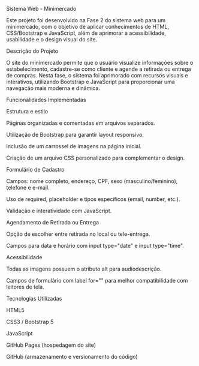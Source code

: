 Sistema Web - Minimercado

Este projeto foi desenvolvido na Fase 2 do sistema web para um minimercado, com o objetivo de aplicar conhecimentos de HTML, CSS/Bootstrap e JavaScript, além de aprimorar a acessibilidade, usabilidade e o design visual do site.

Descrição do Projeto

O site do minimercado permite que o usuário visualize informações sobre o estabelecimento, cadastre-se como cliente e agende a retirada ou entrega de compras. Nesta fase, o sistema foi aprimorado com recursos visuais e interativos, utilizando Bootstrap e JavaScript para proporcionar uma navegação mais moderna e dinâmica.

Funcionalidades Implementadas

Estrutura e estilo

Páginas organizadas e comentadas em arquivos separados.

Utilização de Bootstrap para garantir layout responsivo.

Inclusão de um carrossel de imagens na página inicial.

Criação de um arquivo CSS personalizado para complementar o design.

Formulário de Cadastro

Campos: nome completo, endereço, CPF, sexo (masculino/feminino), telefone e e-mail.

Uso de required, placeholder e tipos específicos (email, number, etc.).

Validação e interatividade com JavaScript.

Agendamento de Retirada ou Entrega

Opção de escolher entre retirada no local ou tele-entrega.

Campos para data e horário com input type="date" e input type="time".

Acessibilidade

Todas as imagens possuem o atributo alt para audiodescrição.

Campos de formulário com label for="" para melhor compatibilidade com leitores de tela.

Tecnologias Utilizadas

HTML5

CSS3 / Bootstrap 5

JavaScript

GitHub Pages (hospedagem do site)

GitHub (armazenamento e versionamento do código)
